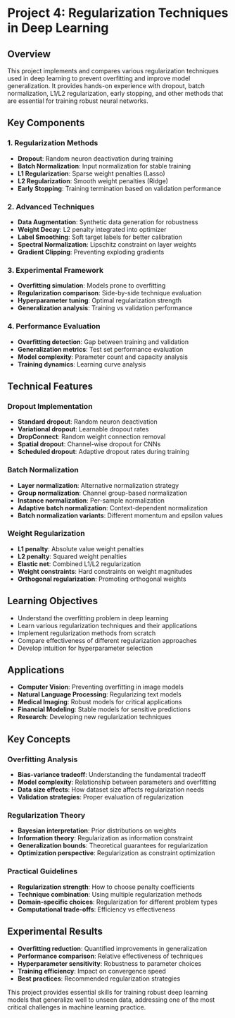 # Project 4: Regularization Techniques in Deep Learning

## Overview
This project implements and compares various regularization techniques used in deep learning to prevent overfitting and improve model generalization. It provides hands-on experience with dropout, batch normalization, L1/L2 regularization, early stopping, and other methods that are essential for training robust neural networks.

## Key Components

### 1. Regularization Methods
- **Dropout**: Random neuron deactivation during training
- **Batch Normalization**: Input normalization for stable training
- **L1 Regularization**: Sparse weight penalties (Lasso)
- **L2 Regularization**: Smooth weight penalties (Ridge)
- **Early Stopping**: Training termination based on validation performance

### 2. Advanced Techniques
- **Data Augmentation**: Synthetic data generation for robustness
- **Weight Decay**: L2 penalty integrated into optimizer
- **Label Smoothing**: Soft target labels for better calibration
- **Spectral Normalization**: Lipschitz constraint on layer weights
- **Gradient Clipping**: Preventing exploding gradients

### 3. Experimental Framework
- **Overfitting simulation**: Models prone to overfitting
- **Regularization comparison**: Side-by-side technique evaluation
- **Hyperparameter tuning**: Optimal regularization strength
- **Generalization analysis**: Training vs validation performance

### 4. Performance Evaluation
- **Overfitting detection**: Gap between training and validation
- **Generalization metrics**: Test set performance evaluation
- **Model complexity**: Parameter count and capacity analysis
- **Training dynamics**: Learning curve analysis

## Technical Features

### Dropout Implementation
- **Standard dropout**: Random neuron deactivation
- **Variational dropout**: Learnable dropout rates
- **DropConnect**: Random weight connection removal
- **Spatial dropout**: Channel-wise dropout for CNNs
- **Scheduled dropout**: Adaptive dropout rates during training

### Batch Normalization
- **Layer normalization**: Alternative normalization strategy
- **Group normalization**: Channel group-based normalization
- **Instance normalization**: Per-sample normalization
- **Adaptive batch normalization**: Context-dependent normalization
- **Batch normalization variants**: Different momentum and epsilon values

### Weight Regularization
- **L1 penalty**: Absolute value weight penalties
- **L2 penalty**: Squared weight penalties
- **Elastic net**: Combined L1/L2 regularization
- **Weight constraints**: Hard constraints on weight magnitudes
- **Orthogonal regularization**: Promoting orthogonal weights

## Learning Objectives
- Understand the overfitting problem in deep learning
- Learn various regularization techniques and their applications
- Implement regularization methods from scratch
- Compare effectiveness of different regularization approaches
- Develop intuition for hyperparameter selection

## Applications
- **Computer Vision**: Preventing overfitting in image models
- **Natural Language Processing**: Regularizing text models
- **Medical Imaging**: Robust models for critical applications
- **Financial Modeling**: Stable models for sensitive predictions
- **Research**: Developing new regularization techniques

## Key Concepts

### Overfitting Analysis
- **Bias-variance tradeoff**: Understanding the fundamental tradeoff
- **Model complexity**: Relationship between parameters and overfitting
- **Data size effects**: How dataset size affects regularization needs
- **Validation strategies**: Proper evaluation of regularization

### Regularization Theory
- **Bayesian interpretation**: Prior distributions on weights
- **Information theory**: Regularization as information constraint
- **Generalization bounds**: Theoretical guarantees for regularization
- **Optimization perspective**: Regularization as constraint optimization

### Practical Guidelines
- **Regularization strength**: How to choose penalty coefficients
- **Technique combination**: Using multiple regularization methods
- **Domain-specific choices**: Regularization for different problem types
- **Computational trade-offs**: Efficiency vs effectiveness

## Experimental Results
- **Overfitting reduction**: Quantified improvements in generalization
- **Performance comparison**: Relative effectiveness of techniques
- **Hyperparameter sensitivity**: Robustness to parameter choices
- **Training efficiency**: Impact on convergence speed
- **Best practices**: Recommended regularization strategies

This project provides essential skills for training robust deep learning models that generalize well to unseen data, addressing one of the most critical challenges in machine learning practice.
